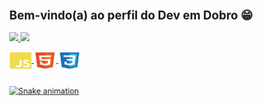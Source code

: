 ## Bem-vindo(a) ao perfil do Dev em Dobro 😁

 <div>
   <a href="https://github.com/LeonardoFerracini">
   <img height="180em" src="https://github-readme-stats.vercel.app/api?username=LeonardoFerracini&show_icons=true&theme=dark&include_all_commits=true&count_private=true"/>
   <img height="180em" src="https://github-readme-stats.vercel.app/api/top-langs/?username=LeonardoFerracini&layout=compact&langs_count=6&theme=tokyonight"/>

</div>
<div style="display: inline_block"><br>
  <img align="center" alt="Js" height="30" width="40" src="https://raw.githubusercontent.com/devicons/devicon/master/icons/javascript/javascript-plain.svg">
  <img align="center" alt="HTML" height="30" width="40" src="https://raw.githubusercontent.com/devicons/devicon/master/icons/html5/html5-original.svg">
  <img align="center" alt="CSS" height="30" width="40" src="https://raw.githubusercontent.com/devicons/devicon/master/icons/css3/css3-original.svg">
</div>
 
 <br>
 
![Snake animation](https://github.com/LeonardoFerracini/LeonardoFerracini/blob/output/github-contribution-grid-snake.svg)

</div>

